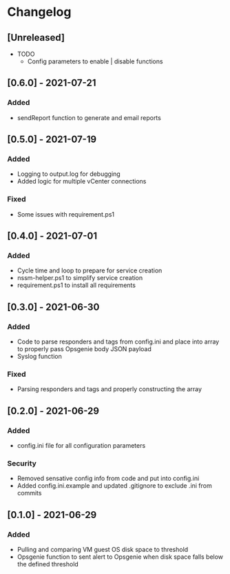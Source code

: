 <!-- markdownlint-disable MD001 MD009 MD012 MD024 MD032-->

# Changelog

## [Unreleased]

- TODO
  - Config parameters to enable | disable functions

## [0.6.0] - 2021-07-21

### Added

- sendReport function to generate and email reports


## [0.5.0] - 2021-07-19

### Added

- Logging to output.log for debugging
- Added logic for multiple vCenter connections


### Fixed

- Some issues with requirement.ps1


## [0.4.0] - 2021-07-01

### Added

- Cycle time and loop to prepare for service creation
- nssm-helper.ps1 to simplify service creation
- requirement.ps1 to install all requirements

## [0.3.0] - 2021-06-30

### Added

- Code to parse responders and tags from config.ini and place into array to properly pass Opsgenie body JSON payload
- Syslog function


### Fixed

- Parsing responders and tags and properly constructing the array


## [0.2.0] - 2021-06-29

### Added

- config.ini file for all configuration parameters


### Security

- Removed sensative config info from code and put into config.ini
- Added config.ini.example and updated .gitignore to exclude .ini from commits

## [0.1.0] - 2021-06-29

### Added

- Pulling and comparing VM guest OS disk space to threshold
- Opsgenie function to sent alert to Opsgenie when disk space falls below the defined threshold

